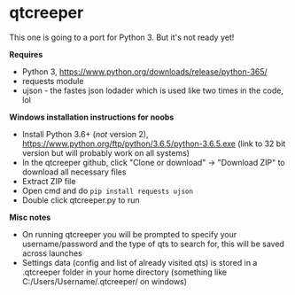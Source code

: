# qtcreeper

This one is going to a port for Python 3. But it's not ready yet!

**Requires**
* Python 3, https://www.python.org/downloads/release/python-365/
* requests module
* ujson - the fastes json lodader which is used like two times in the code, lol

**Windows installation instructions for noobs**
* Install Python 3.6+ (*not* version 2), https://www.python.org/ftp/python/3.6.5/python-3.6.5.exe (link to 32 bit
version but will probably work on all systems)
* In the qtcreeper github, click "Clone or download" -> "Download ZIP" to download all necessary files
* Extract ZIP file
* Open cmd and do `pip install requests ujson`
* Double click qtcreeper.py to run

**Misc notes**
* On running qtcreeper you will be prompted to specify your username/password and the type of qts to search for, this
will be saved across launches
* Settings data (config and list of already visited qts) is stored in a .qtcreeper folder in your home directory
(something like C:/Users/Username/.qtcreeper/ on windows)
